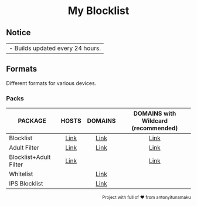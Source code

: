 <div align="Center">
  <h1>My Blocklist</h1>
</div>


## Notice

<table>
<tr>
<td>
 - Builds updated every 24 hours.
</td>
</tr>
</table>

## Formats

Different formats for various devices.

### Packs

| PACKAGE | HOSTS | DOMAINS | DOMAINS with Wildcard (recommended) |
|---------|:-------:|:---------:|:----------:|
Blocklist | [Link](https://raw.githubusercontent.com/t0ny54/blocklistwithregex/main/export/blocklist_all_zero.txt) | [Link](https://raw.githubusercontent.com/t0ny54/agh/main/blocklist.txt) | [Link](https://raw.githubusercontent.com/t0ny54/blocklistwithregex/main/export/blocklist.txt) |
Adult Filter | [Link](https://raw.githubusercontent.com/t0ny54/adultfilterwithregex/main/export/blocklist_all_zero.txt) | [Link](https://raw.githubusercontent.com/t0ny54/agh/main/adultfilter.txt) | [Link](https://raw.githubusercontent.com/t0ny54/adultfilterwithregex/main/export/blocklist.txt) |
Blocklist+Adult Filter | [Link](https://raw.githubusercontent.com/t0ny54/blocklistfamilywithregex/main/export/blocklist_all_zero.txt) |  | [Link](https://raw.githubusercontent.com/t0ny54/blocklistfamilywithregex/main/export/blocklist.txt) |
Whitelist |  | [Link](https://raw.githubusercontent.com/t0ny54/agh/main/whitelist.txt) |  |
IPS Blocklist |  | [Link](https://raw.githubusercontent.com/t0ny54/agh/main/ipblocklist.txt) |  |

<div align="right">
  <sub>Project with full of ❤ from antonyitunamaku
</div>

